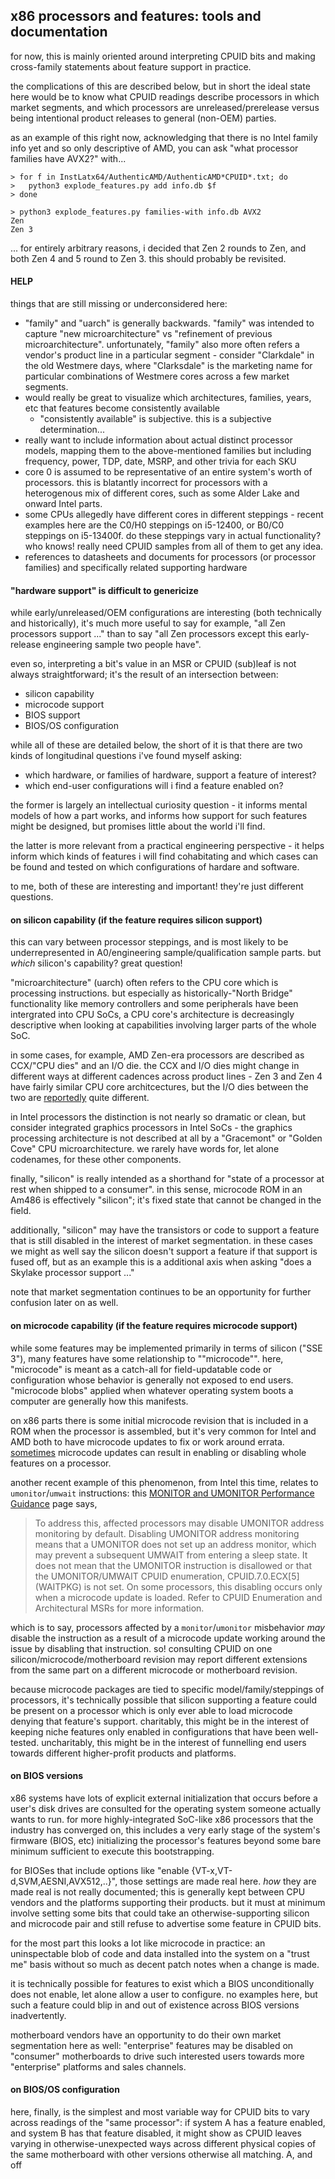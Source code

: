## x86 processors and features: tools and documentation

for now, this is mainly oriented around interpreting CPUID bits and making
cross-family statements about feature support in practice.

the complications of this are described below, but in short the ideal state here
would be to know what CPUID readings describe processors in which market
segments, and which processors are unreleased/prerelease versus being
intentional product releases to general (non-OEM) parties.

as an example of this right now, acknowledging that there is no Intel family
info yet and so only descriptive of AMD, you can ask "what processor families
have AVX2?" with...
```
> for f in InstLatx64/AuthenticAMD/AuthenticAMD*CPUID*.txt; do
>   python3 explode_features.py add info.db $f
> done

> python3 explode_features.py families-with info.db AVX2
Zen
Zen 3
```

... for entirely arbitrary reasons, i decided that Zen 2 rounds to Zen, and
both Zen 4 and 5 round to Zen 3. this should probably be revisited.

#### HELP

things that are still missing or underconsidered here:

* "family" and "uarch" is generally backwards. "family" was intended to
  capture "new microarchitecture" vs "refinement of previous
  microarchitecture". unfortunately, "family" also more often refers a
  vendor's product line in a particular segment - consider "Clarkdale" in the
  old Westmere days, where "Clarksdale" is the marketing name for particular
  combinations of Westmere cores across a few market segments.
* would really be great to visualize which architectures, families, years, etc
  that features become consistently available
    - "consistently available" is subjective. this is a subjective determination...
* really want to include information about actual distinct processor models,
  mapping them to the above-mentioned families but including frequency, power,
  TDP, date, MSRP, and other trivia for each SKU
* core 0 is assumed to be representative of an entire system's worth of
  processors. this is blatantly incorrect for processors with a heterogenous
  mix of different cores, such as some Alder Lake and onward Intel parts.
* some CPUs allegedly have different cores in different steppings - recent
  examples here are the C0/H0 steppings on i5-12400, or B0/C0 steppings on
  i5-13400f. do these steppings vary in actual functionality? who knows! really
  need CPUID samples from all of them to get any idea.
* references to datasheets and documents for processors (or processor families)
  and specifically related supporting hardware

#### "hardware support" is difficult to genericize

while early/unreleased/OEM configurations are interesting (both technically and
historically), it's much more useful to say for example, "all Zen processors
support ..." than to say "all Zen processors except this early-release
engineering sample two people have".

even so, interpreting a bit's value in an MSR or CPUID (sub)leaf is not always
straightforward; it's the result of an intersection between:

* silicon capability
* microcode support
* BIOS support
* BIOS/OS configuration

while all of these are detailed below, the short of it is that there are two
kinds of longitudinal questions i've found myself asking:

* which hardware, or families of hardware, support a feature of interest?
* which end-user configurations will i find a feature enabled on?

the former is largely an intellectual curiosity question - it informs mental
models of how a part works, and informs how support for such features might be
designed, but promises little about the world i'll find.

the latter is more relevant from a practical engineering perspective - it helps
inform which kinds of features i will find cohabitating and which cases can be
found and tested on which configurations of hardare and software.

to me, both of these are interesting and important! they're just different
questions.

#### on silicon capability (if the feature requires silicon support)

this can vary between processor steppings, and is most likely to be
underrepresented in A0/engineering sample/qualification sample parts. but
*which* silicon's capability? great question!

"microarchitecture" (uarch) often refers to the CPU core which is
processing instructions. but especially as historically-"North Bridge"
functionality like memory controllers and some peripherals have been
intergrated into CPU SoCs, a CPU core's architecture is decreasingly
descriptive when looking at capabilities involving larger parts of the
whole SoC.

in some cases, for example, AMD Zen-era processors are described as
CCX/"CPU dies" and an I/O die. the CCX and I/O dies might change in
different ways at different cadences across product lines - Zen 3 and Zen
4 have fairly similar CPU core architcectures, but the I/O dies between
the two are
[reportedly](https://www.anandtech.com/show/17585/amd-zen-4-ryzen-9-7950x-and-ryzen-5-7600x-review-retaking-the-high-end/6)
quite different.

in Intel processors the distinction is not nearly so dramatic or clean,
but consider integrated graphics processors in Intel SoCs - the graphics
processing architecture is not described at all by a "Gracemont" or
"Golden Cove" CPU microarchitecture. we rarely have words for, let alone
codenames, for these other components.

finally, "silicon" is really intended as a shorthand for "state of a processor
at rest when shipped to a consumer". in this sense, microcode ROM in an Am486 is
effectively "silicon"; it's fixed state that cannot be changed in the field.

additionally, "silicon" may have the transistors or code to support a feature
that is still disabled in the interest of market segmentation. in these cases we
might as well say the silicon doesn't support a feature if that support is fused
off, but as an example this is a additional axis when asking "does a Skylake
processor support ..."

note that market segmentation continues to be an opportunity for further
confusion later on as well.

#### on microcode capability (if the feature requires microcode support)

while some features may be implemented primarily in terms of silicon ("SSE 3"),
many features have some relationship to ""microcode"". here, "microcode" is
meant as a catch-all for field-updatable code or configuration whose behavior is
generally not exposed to end users. "microcode blobs" applied when whatever
operating system boots a computer are generally how this manifests.

on x86 parts there is some initial microcode revision that is included in a ROM
when the processor is assembled, but it's very common for Intel and AMD both to
have microcode updates to fix or work around errata.
[sometimes](https://www.techpowerup.com/329386/amd-quietly-disables-zen-4s-loop-buffer-feature-without-performance-penalty)
microcode updates can result in enabling or disabling whole features on a
processor.

another recent example of this phenomenon, from Intel this time, relates to
`umonitor`/`umwait` instructions: this [MONITOR and UMONITOR Performance
Guidance](https://www.intel.com/content/www/us/en/developer/articles/technical/software-security-guidance/technical-documentation/monitor-umonitor-performance-guidance.html)
page says,

> To address this, affected processors may disable UMONITOR address monitoring
> by default. Disabling UMONITOR address monitoring means that a UMONITOR does
> not set up an address monitor, which may prevent a subsequent UMWAIT from
> entering a sleep state. It does not mean that the UMONITOR instruction is
> disallowed or that the UMONITOR/UMWAIT CPUID enumeration, CPUID.7.0.ECX[5]
> (WAITPKG) is not set. On some processors, this disabling occurs only when a
> microcode update is loaded. Refer to CPUID Enumeration and Architectural MSRs
> for more information.

which is to say, processors affected by a `monitor`/`umonitor` misbehavior _may_
disable the instruction as a result of a microcode update working around the
issue by disabling that instruction. so! consulting CPUID on one
silicon/microcode/motherboard revision may report different extensions from the
same part on a different microcode or motherboard revision.

because microcode packages are tied to specific model/family/steppings of
processors, it's technically possible that silicon supporting a feature could be
present on a processor which is only ever able to load microcode denying that
feature's support. charitably, this might be in the interest of keeping niche
features only enabled in configurations that have been well-tested.
uncharitably, this might be in the interest of funnelling end users towards
different higher-profit products and platforms.

#### on BIOS versions

x86 systems have lots of explicit external initialization that occurs before a
user's disk drives are consulted for the operating system someone actually wants
to run. for more highly-integrated SoC-like x86 processors that the industry has
converged on, this includes a very early stage of the system's firmware (BIOS,
etc) initializing the processor's features beyond some bare minimum sufficient
to execute this bootstrapping.

for BIOSes that include options like "enable {VT-x,VT-d,SVM,AESNI,AVX512,..}",
those settings are made real here. *how* they are made real is not really
documented; this is generally kept between CPU vendors and the platforms
supporting their products. but it must at minimum involve setting some bits that
could take an otherwise-supporting silicon and microcode pair and still refuse
to advertise some feature in CPUID bits.

for the most part this looks a lot like microcode in practice: an uninspectable
blob of code and data installed into the system on a "trust me" basis without so
much as decent patch notes when a change is made.

it is technically possible for features to exist which a BIOS unconditionally
does not enable, let alone allow a user to configure. no examples here, but such
a feature could blip in and out of existence across BIOS versions inadvertently.

motherboard vendors have an opportunity to do their own market segmentation here
as well: "enterprise" features may be disabled on "consumer" motherboards to
drive such interested users towards more "enterprise" platforms and sales
channels.

#### on BIOS/OS configuration

here, finally, is the simplest and most variable way for CPUID bits to vary
across readings of the "same processor": if system A has a feature enabled, and
system B has that feature disabled, it might show as CPUID leaves varying in
otherwise-unexpected ways across different physical copies of the same
motherboard with other versions otherwise all matching.
A, and off 
